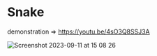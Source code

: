 # Snake
demonstration  => https://youtu.be/4sO3Q8SSJ3A

![Screenshot 2023-09-11 at 15 08 26](https://github.com/Serkan-00/Snake/assets/124393940/b2f18b0f-763a-4bbb-a2e4-15604476b8b2)
